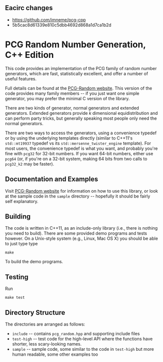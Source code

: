 ## Eacirc changes

- https://github.com/imneme/pcg-cpp
- 5b5cac8d61339e810c5dbb4692d868a1d7ca1b2d

# PCG Random Number Generation, C++ Edition

[PCG-Random website]: http://www.pcg-random.org

This code provides an implementation of the PCG family of random number
generators, which are fast, statistically excellent, and offer a number of
useful features.

Full details can be found at the [PCG-Random website].  This version
of the code provides many family members -- if you just want one
simple generator, you may prefer the minimal C version of the library.

There are two kinds of generator, normal generators and extended generators.
Extended generators provide *k* dimensional equidistribution and can perform
party tricks, but generally speaking most people only need the normal
generators.

There are two ways to access the generators, using a convenience typedef
or by using the underlying templates directly (similar to C++11's `std::mt19937` typedef vs its `std::mersenne_twister_engine` template).  For most users, the convenience typedef is what you want, and probably you're fine with `pcg32` for 32-bit numbers.  If you want 64-bit numbers, either use `pcg64` (or, if you're on a 32-bit system, making 64 bits from two calls to `pcg32_k2` may be faster).

## Documentation and Examples

Visit [PCG-Random website] for information on how to use this library, or look
at the sample code in the `sample` directory -- hopefully it should be fairly
self explanatory.

## Building

The code is written in C++11, as an include-only library (i.e., there is
nothing you need to build).  There are some provided demo programs and tests
however.  On a Unix-style system (e.g., Linux, Mac OS X) you should be able
to just type type

    make

To build the demo programs.

## Testing

Run

    make test

## Directory Structure

The directories are arranged as follows:

* `include` -- contains `pcg_random.hpp` and supporting include files
* `test-high` -- test code for the high-level API where the functions have
  shorter, less scary-looking names.
* `sample` -- sample code, some similar to the code in `test-high` but more 
  human readable, some other examples too
